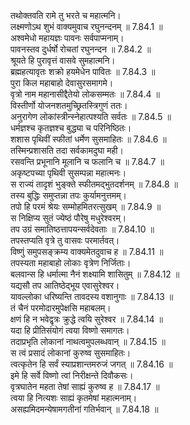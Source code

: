 

  
तथोक्तवति रामे तु भरते च महात्मनि।  
लक्ष्मणोऽथ शुभं वाक्यमुवाच रघुनन्दनम् ॥ 7.84.1 ॥   
अश्वमेधो महायज्ञः पावनः सर्वपाप्मनाम्।  
पावनस्तव दुर्धर्षो रोचतां रघुनन्दन ॥ 7.84.2 ॥   
श्रूयते हि पुरावृत्तं वासवे सुमहात्मनि।  
ब्रह्महत्यावृतः शक्रो हयमेधेन पावितः ॥ 7.84.3 ॥   
पुरा किल महाबाहो देवासुरसमागमे।  
वृत्रो नाम महानासीद्दैतेयो लोकसम्मतः ॥ 7.84.4 ॥   
विस्तीर्णो योजनशतमुच्छ्रितस्त्रिगुणं ततः।  
अनुरागेण लोकांस्त्रीन्स्नेहात्पश्यति सर्वतः ॥ 7.84.5 ॥   
धर्मज्ञश्च कृतज्ञश्च बुद्ध्या च परिनिष्ठितः।  
शशास पृथिवीं स्फीतां धर्मेण सुसमाहितः ॥ 7.84.6 ॥   
तस्मिन्प्रशासति तदा सर्वकामदुघा मही।  
रसवन्ति प्रभूनानि मूलानि च फलानि च ॥ 7.84.7 ॥   
अकृष्टपच्या पृथिवी सुसम्पन्ना महात्मनः।  
स राज्यं तादृशं भुङ्क्ते स्फीतमद्भुतदर्शनम् ॥ 7.84.8 ॥   
तस्य बुद्धिः समुप्तन्ना तपः कुर्यामनुत्तमम्।  
तपो हि परमं श्रेयः सम्मोहमितरत्सुखम् ॥ 7.84.9 ॥   
स निक्षिप्य सुतं ज्येष्ठं पौरेषु मधुरेश्वरम्।  
तप उग्रं समातिष्ठत्तापयन्सर्वदेवताः ॥ 7.84.10 ॥   
तपस्तप्यति वृत्रे तु वासवः परमार्तवत्।  
विष्णुं समुपसङ्क्रम्य वाक्यमेतदुवाच ह ॥ 7.84.11 ॥   
तपस्यता महाबाहो लोकाः वृत्रेण निर्जिताः।  
बलवान्स हि धर्मात्मा नैनं शक्ष्यामि शासितुम् ॥ 7.84.12 ॥   
यद्यसौ तप आतिष्ठेद्भूय एवासुरेश्वर।  
यावल्लोका धरिष्यन्ति तावदस्य वशानुगाः ॥ 7.84.13 ॥   
तं चैनं परमोदारमुपेक्षसि महाबलम्।  
क्षणं हि न भवेद्वृत्रः क्रुद्धे त्वयि सुरेश्वर ॥ 7.84.14 ॥   
यदा हि प्रीतिसंयोगं त्वया विष्णो समागतः।  
तदाप्रभृति लोकानां नाथत्वमुपलब्धवान् ॥ 7.84.15 ॥   
स त्वं प्रसादं लोकानां कुरुष्व सुसमाहितः।  
त्वत्कृतेन हि सर्वं स्याप्रशान्तमरुजं जगत् ॥ 7.84.16 ॥   
इमे हि सर्वे विष्णो त्वां निरीक्षन्ते दिवौकसः।  
वृत्रघातेन महता तेषां साह्यं कुरुष्व ह ॥ 7.84.17 ॥   
त्वया हि नित्यशः साह्यं कृतमेषां महात्मनाम्।  
असह्यमिदमन्येषामगतीनां गतिर्भवान् ॥ 7.84.18 ॥   
